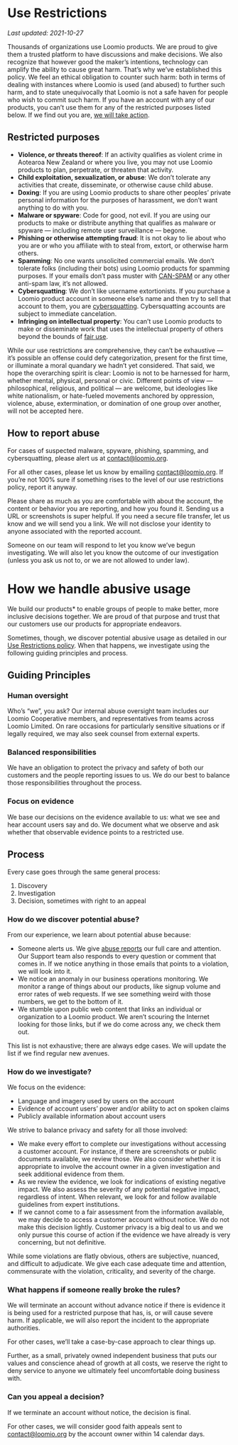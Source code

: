 # Use Restrictions

*Last updated: 2021-10-27*

Thousands of organizations use Loomio products. We are proud to give them a trusted platform to have discussions and make decisions. We also recognize that however good the maker’s intentions, technology can amplify the ability to cause great harm. That’s why we’ve established this policy. We feel an ethical obligation to counter such harm: both in terms of dealing with instances where Loomio is used (and abused) to further such harm, and to state unequivocally that Loomio is not a safe haven for people who wish to commit such harm. If you have an account with any of our products, you can’t use them for any of the restricted purposes listed below. If we find out you are, [we will take action](/en/policy/abuse/how-we-handle/index.md).

## Restricted purposes

* **Violence, or threats thereof**: If an activity qualifies as violent crime in Aotearoa New Zealand or where you live, you may not use Loomio products to plan, perpetrate, or threaten that activity.
* **Child exploitation, sexualization, or abuse**: We don’t tolerate any activities that create, disseminate, or otherwise cause child abuse.
* **Doxing**: If you are using Loomio products to share other peoples’ private personal information for the purposes of harassment, we don’t want anything to do with you.
* **Malware or spyware**: Code for good, not evil. If you are using our products to make or distribute anything that qualifies as malware or spyware — including remote user surveillance — begone.
* **Phishing or otherwise attempting fraud**: It is not okay to lie about who you are or who you affiliate with to steal from, extort, or otherwise harm others.
* **Spamming**: No one wants unsolicited commercial emails. We don’t tolerate folks (including their bots) using Loomio products for spamming purposes. If your emails don’t pass muster with [CAN-SPAM](https://www.ftc.gov/tips-advice/business-center/guidance/can-spam-act-compliance-guide-business) or any other anti-spam law, it’s not allowed.
* **Cybersquatting**: We don’t like username extortionists. If you purchase a Loomio product account in someone else’s name and then try to sell that account to them, you are [cybersquatting](https://www.law.cornell.edu/uscode/text/15/1125). Cybersquatting accounts are subject to immediate cancelation.
* **Infringing on intellectual property**: You can’t use Loomio products to make or disseminate work that uses the intellectual property of others beyond the bounds of [fair use](https://www.copyright.gov/fair-use/more-info.html).

While our use restrictions are comprehensive, they can’t be exhaustive — it’s possible an offense could defy categorization, present for the first time, or illuminate a moral quandary we hadn’t yet considered. That said, we hope the overarching spirit is clear: Loomio is not to be harnessed for harm, whether mental, physical, personal or civic. Different points of view — philosophical, religious, and political — are welcome, but ideologies like white nationalism, or hate-fueled movements anchored by oppression, violence, abuse, extermination, or domination of one group over another, will not be accepted here.

## How to report abuse

For cases of suspected malware, spyware, phishing, spamming, and cybersquatting, please alert us at [contact@loomio.org](mailto:contact@loomio.org).

For all other cases, please let us know by emailing [contact@loomio.org](mailto:contact@loomio.org). If you’re not 100% sure if something rises to the level of our use restrictions policy, report it anyway.

Please share as much as you are comfortable with about the account, the content or behavior you are reporting, and how you found it. Sending us a URL or screenshots is super helpful. If you need a secure file transfer, let us know and we will send you a link. We will not disclose your identity to anyone associated with the reported account.

Someone on our team will respond to let you know we’ve begun investigating. We will also let you know the outcome of our investigation (unless you ask us not to, or we are not allowed to under law).

# How we handle abusive usage

We build our products* to enable groups of people to make better, more inclusive decisions together. We are proud of that purpose and trust that our customers use our products for appropriate endeavors.

Sometimes, though, we discover potential abusive usage as detailed in our [Use Restrictions policy](../index.md). When that happens, we investigate using the following guiding principles and process.

## Guiding Principles

### Human oversight

Who’s “we”, you ask? Our internal abuse oversight team includes our Loomio Cooperative members, and representatives from teams across Loomio Limited. On rare occasions for particularly sensitive situations or if legally required, we may also seek counsel from external experts.

### Balanced responsibilities

We have an obligation to protect the privacy and safety of both our customers and the people reporting issues to us. We do our best to balance those responsibilities throughout the process.

### Focus on evidence

We base our decisions on the evidence available to us: what we see and hear account users say and do. We document what we observe and ask whether that observable evidence points to a restricted use.

## Process

Every case goes through the same general process:

1. Discovery
2. Investigation
3. Decision, sometimes with right to an appeal

### How do we discover potential abuse?

From our experience, we learn about potential abuse because:

- Someone alerts us. We give [abuse reports](../index.md) our full care and attention. Our Support team also responds to every question or comment that comes in. If we notice anything in those emails that points to a violation, we will look into it.
- We notice an anomaly in our business operations monitoring. We monitor a range of things about our products, like signup volume and error rates of web requests. If we see something weird with those numbers, we get to the bottom of it.
- We stumble upon public web content that links an individual or organization to a Loomio product. We aren’t scouring the Internet looking for those links, but if we do come across any, we check them out.

This list is not exhaustive; there are always edge cases. We will update the list if we find regular new avenues.

### How do we investigate?

We focus on the evidence:

- Language and imagery used by users on the account
- Evidence of account users’ power and/or ability to act on spoken claims
- Publicly available information about account users

We strive to balance privacy and safety for all those involved:

- We make every effort to complete our investigations without accessing a customer account. For instance, if there are screenshots or public documents available, we review those. We also consider whether it is appropriate to involve the account owner in a given investigation and seek additional evidence from them.
- As we review the evidence, we look for indications of existing negative impact. We also assess the severity of any potential negative impact, regardless of intent. When relevant, we look for and follow available guidelines from expert institutions.
- If we cannot come to a fair assessment from the information available, we may decide to access a customer account without notice. We do not make this decision lightly. Customer privacy is a big deal to us and we only pursue this course of action if the evidence we have already is very concerning, but not definitive.

While some violations are flatly obvious, others are subjective, nuanced, and difficult to adjudicate. We give each case adequate time and attention, commensurate with the violation, criticality, and severity of the charge.

### What happens if someone really broke the rules?

We will terminate an account without advance notice if there is evidence it is being used for a restricted purpose that has, is, or will cause severe harm. If applicable, we will also report the incident to the appropriate authorities.

For other cases, we’ll take a case-by-case approach to clear things up.

Further, as a small, privately owned independent business that puts our values and conscience ahead of growth at all costs, we reserve the right to deny service to anyone we ultimately feel uncomfortable doing business with.

### Can you appeal a decision?

If we terminate an account without notice, the decision is final.

For other cases, we will consider good faith appeals sent to [contact@loomio.org](mailto:contact@loomio.org) by the account owner within 14 calendar days.
